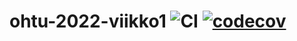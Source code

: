# ohtu-2022-viikko1 ![CI](https://github.com/PaulusParssinen/ohtu-2022-viikko1/workflows/CI/badge.svg) [![codecov](https://codecov.io/gh/PaulusParssinen/ohtu-2022-viikko1/branch/master/graph/badge.svg?token=I105NTVNIK)](https://codecov.io/gh/PaulusParssinen/ohtu-2022-viikko1)

